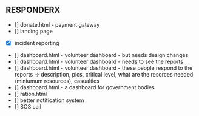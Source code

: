 ## RESPONDERX
 - [] donate.html - payment gateway
 - [] landing page
 - [x] incident reporting 
 - [] dashboard.html - volunteer dashboard - but needs design changes 
 - [] dashboard.html - volunteer dashboard - needs to see the reports
 - [] dashboard.html - volunteer dashboard - these people respond to the reports -> description, pics, critical level, what are the resorces needed (miniumum resources), casualties
 - [] dashboard.html - a dashboard for government bodies
 - [] ration.html
 - [] better notification system
 - [] SOS call 